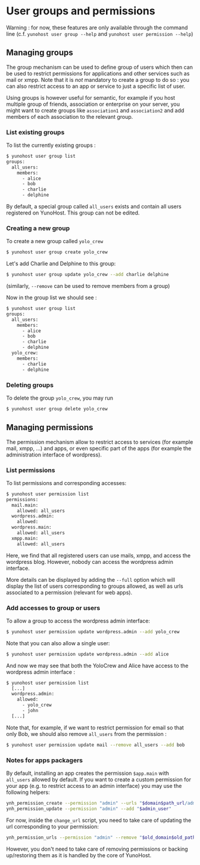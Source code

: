 User groups and permissions
===========================

Warning : for now, these features are only available through the command line (c.f. `yunohost user group --help` and `yunohost user permission --help`)

Managing groups
---------------

The group mechanism can be used to define group of users which then can be used to restrict permissions for applications and other services such as mail or xmpp. Note that it is *not* mandatory to create a group to do so : you can also restrict access to an app or service to just a specific list of user.

Using groups is however useful for semantic, for example if you host multiple group of friends, association or enterprise on your server, you might want to create groups like `association1` and `association2` and add members of each association to the relevant group.

### List existing groups

To list the currently existing groups : 

```bash
$ yunohost user group list
groups: 
  all_users: 
    members: 
      - alice
      - bob
      - charlie
      - delphine
```

By default, a special group called `all_users` exists and contain all users registered on YunoHost. This group can not be edited.

### Creating a new group

To create a new group called `yolo_crew`

```bash
$ yunohost user group create yolo_crew
```

Let's add Charlie and Delphine to this group:

```bash
$ yunohost user group update yolo_crew --add charlie delphine
```

(similarly, `--remove` can be used to remove members from a group)

Now in the group list we should see : 

```bash
$ yunohost user group list
groups:
  all_users:
    members:
      - alice
      - bob
      - charlie
      - delphine
  yolo_crew:
    members:
      - charlie
      - delphine
```

### Deleting groups

To delete the group `yolo_crew`, you may run

```bash
$ yunohost user group delete yolo_crew
```

Managing permissions
--------------------

The permission mechanism allow to restrict access to services (for example mail, xmpp, ...) and apps, or even specific part of the apps (for example the administration interface of wordpress).

### List permissions

To list permissions and corresponding accesses:

```bash
$ yunohost user permission list
permissions: 
  mail.main: 
    allowed: all_users
  wordpress.admin: 
    allowed: 
  wordpress.main: 
    allowed: all_users
  xmpp.main: 
    allowed: all_users
```

Here, we find that all registered users can use mails, xmpp, and access the wordpress blog. However, nobody can access the wordpress admin interface.

More details can be displayed by adding the `--full` option which will display the list of users corresponding to groups allowed, as well as urls associated to a permission (relevant for web apps).

### Add accesses to group or users

To allow a group to access the wordpress admin interface:

```bash
$ yunohost user permission update wordpress.admin --add yolo_crew
```

Note that you can also allow a single user:

```bash
$ yunohost user permission update wordpress.admin --add alice
```

And now we may see that both the YoloCrew and Alice have access to the wordpress admin interface : 

```bash
$ yunohost user permission list
  [...]
  wordpress.admin:
    allowed:
      - yolo_crew
      - john
  [...]
```

Note that, for example, if we want to restrict permission for email so that only Bob, we should also remove `all_users` from the permission : 

```bash
$ yunohost user permission update mail --remove all_users --add bob
```

### Notes for apps packagers

By default, installing an app creates the permission `$app.main` with `all_users` allowed by default.
If you want to create a custom permission for your app (e.g. to restrict access to an admin interface) you may use the following helpers: 

```bash
ynh_permission_create --permission "admin" --urls "$domain$path_url/admin"
ynh_permission_update --permission "admin" --add "$admin_user"
```

For now, inside the `change_url` script, you need to take care of updating the url corresponding to your permission:

```bash
ynh_permission_urls --permission "admin" --remove "$old_domain$old_path_url/admin" --add "$domain$path_url/admin"
```

However, you don't need to take care of removing permissions or backing up/restoring them as it is handled by the core of YunoHost.
